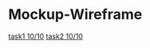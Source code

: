 # Mockup-Wireframe
[task1 10/10](https://miro.com/app/board/uXjVPPXQS_E=/?share_link_id=279106804112)
[task2 10/10](https://miro.com/app/board/uXjVPPYIMIU=/?share_link_id=748408494354)
